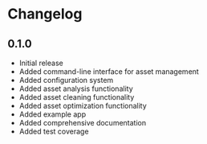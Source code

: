 # Changelog

## 0.1.0

* Initial release
* Added command-line interface for asset management
* Added configuration system
* Added asset analysis functionality
* Added asset cleaning functionality
* Added asset optimization functionality
* Added example app
* Added comprehensive documentation
* Added test coverage 